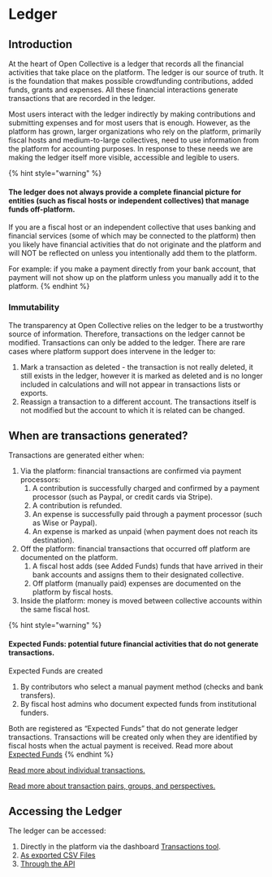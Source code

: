 # Ledger

## &#x20;Introduction

At the heart of Open Collective is a ledger that records all the financial activities that take place on the platform. The ledger is our source of truth. It is the foundation that makes possible crowdfunding contributions, added funds, grants and expenses. All these financial interactions generate transactions that are recorded in the ledger.&#x20;

Most users interact with the ledger indirectly by making contributions and submitting expenses and for most users that is enough. However, as the platform has grown, larger organizations who rely on the platform, primarily fiscal hosts and medium-to-large collectives, need to use information from the platform for accounting purposes. In response to these needs we are making the ledger itself more visible, accessible and legible to users.

{% hint style="warning" %}
#### The ledger does not always provide a complete financial picture for entities (such as fiscal hosts or independent collectives) that manage funds off-platform.

If you are a fiscal host or an independent collective that uses banking and financial services (some of which may be connected to the platform) then you likely have financial activities that do not originate and the platform and will NOT be reflected on unless you intentionally add them to the platform.

For example: if you make a payment directly from your bank account, that payment will not show up on the platform unless you manually add it to the platform.
{% endhint %}

### Immutability

The transparency at Open Collective relies on the ledger to be a trustworthy source of information. Therefore, transactions on the ledger cannot be modified. Transactions can only be added to the ledger. There are rare cases where platform support does intervene in the ledger to:

1. Mark a transaction as deleted - the transaction is not really deleted, it still exists in the ledger, however it is marked as deleted and is no longer included in calculations and will not appear in transactions lists or exports.
2. Reassign a transaction to a different account. The transactions itself is not modified but the account to which it is related can be changed.

## When are transactions generated?

Transactions are generated either when:

1. Via the platform: financial transactions are confirmed via payment processors:
   1. A contribution is successfully charged and confirmed by a payment processor (such as Paypal, or credit cards via Stripe).
   2. A contribution is refunded.
   3. An expense is successfully paid through a payment processor (such as Wise or Paypal).
   4. An expense is marked as unpaid (when payment does not reach its destination).
2. Off the platform: financial transactions that occurred off platform are documented on the platform.
   1. A fiscal host adds (see Added Funds) funds that have arrived in their bank accounts and assigns them to their designated collective.
   2. Off platform (manually paid) expenses are documented on the platform by fiscal hosts. &#x20;
3. Inside the platform: money is moved between collective accounts within the same fiscal host.

{% hint style="warning" %}
#### Expected Funds: potential future financial activities that do not generate transactions.

Expected Funds are created

1. By contributors who select a manual payment method (checks and bank transfers).
2. By fiscal host admins who document expected funds from institutional funders.

Both are registered as “Expected Funds” that do not generate ledger transactions. Transactions will be created only when they are identified by fiscal hosts when the actual payment is received. Read more about [Expected Funds](../../fiscal-hosts/receiving-money/expected-funds.md)&#x20;
{% endhint %}

[Read more about individual transactions.](individual-transactions.md)

[Read more about transaction pairs, groups, and perspectives.](transaction-pairs-groups-and-perspectives.md)&#x20;

## Accessing the Ledger

The ledger can be accessed:

1. Directly in the platform via the dashboard [Transactions tool](individual-transactions.md).
2. [As exported CSV Files](exporting-transactions.md)
3. [Through the API](../../contributing/development/api/)
